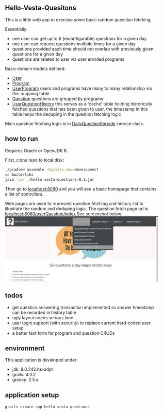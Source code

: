 
## Hello-Vesta-Quesitons

This is a little web app to exercise some basic random quesition fetching.

Essentially:
* one user can get up to 6 (reconfigurable) questions for a given day
* one user can request questions multiple times for a given day
* questions provided each time should not overlap with previously given questions for a given day
* questions are related to user via user enrolled programs

Basic domain models defined:
* [User](./grails-app/domain/vesta/User.groovy)
* [Program](./grails-app/domain/vesta/Program.groovy)
* [UserProgram](./grails-app/domain/vesta/UserProgram.groovy)
  users and programs have many to many relationship via this mapping table
* [Question](./grails-app/domain/vesta/Question.groovy)
  questions are grouped by programs
* [UserQuestionHistory](./grails-app/domain/vesta/UserQuestionHistory.groovy)
  this serves as a 'cache' table holding historically fetched questions that has been given to user, the timestamp in this table helps the deduping in the question fetching logic
  
Main question fetching logic is in [DailyQuestionServide](./grails-app/services/vesta/DailyQuestionService.groovy) service class.  

## how to run

Requires Oracle or OpenJDK 8.

First, clone repo to local disk:

```bash
./gradlew assemble -Dgrails.env=development
cd build/libs
java -jar ./hello-vesta-questions-0.1.jar
```

Then go to [localhost:8080](http://localhost:8080) and you will see a basic homepage that contains a list of controllers.

Web pages are used to represent question fetching and history list to illustrate the random and deduping logic.
The question fetch page url is [localhost:8080/userQuestion/index](http://localhost:8080/userQuestion/index)
See screenshot below:
![demo-front-page-controller-link](./doc/demo-front-page-controller-link.png)

## todos

- get question answering transaction implemented so answer timestamp can be recorded in history table
- ugly layout needs serious time...
- user login support (with security) to replace current hard-coded user setup
- a better text form for program and question CRUDs


## environment

This application is developed under:
- jdk: 8.0.242.hs-adpt
- grails: 4.0.2
- groovy: 2.5.x


## application setup

```bash
grails create-app hello-vesta-questions
```


